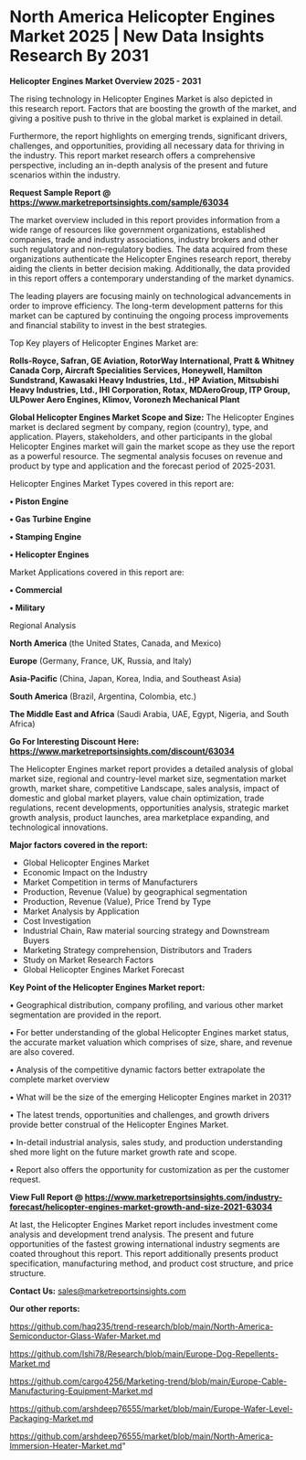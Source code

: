  # North America Helicopter Engines Market 2025 | New Data Insights Research By 2031

<Strong> Helicopter Engines Market Overview 2025 - 2031</strong>

The rising technology in Helicopter Engines Market is also depicted in this research report. Factors that are boosting the growth of the market, and giving a positive push to thrive in the global market is explained in detail.

Furthermore, the report highlights on emerging trends, significant drivers, challenges, and opportunities, providing all necessary data for thriving in the industry. This report market research offers a comprehensive perspective, including an in-depth analysis of the present and future scenarios within the industry.

<strong>Request Sample Report @ <a href=https://www.marketreportsinsights.com/sample/63034>https://www.marketreportsinsights.com/sample/63034</a></strong>

The market overview included in this report provides information from a wide range of resources like government organizations, established companies, trade and industry associations, industry brokers and other such regulatory and non-regulatory bodies. The data acquired from these organizations authenticate the Helicopter Engines research report, thereby aiding the clients in better decision making. Additionally, the data provided in this report offers a contemporary understanding of the market dynamics.

The leading players are focusing mainly on technological advancements in order to improve efficiency. The long-term development patterns for this market can be captured by continuing the ongoing process improvements and financial stability to invest in the best strategies.

Top Key players of Helicopter Engines Market are:

<strong>Rolls-Royce, Safran, GE Aviation, RotorWay International, Pratt & Whitney Canada Corp, Aircraft Specialities Services, Honeywell, Hamilton Sundstrand, Kawasaki Heavy Industries, Ltd., HP Aviation, Mitsubishi Heavy Industries, Ltd., IHI Corporation, Rotax, MDAeroGroup, ITP Group, ULPower Aero Engines, Klimov, Voronezh Mechanical Plant</strong>

<strong><b>Global Helicopter Engines Market Scope and Size:</b></strong>
The Helicopter Engines market is declared segment by company, region (country), type, and application. Players, stakeholders, and other participants in the global Helicopter Engines market will gain the market scope as they use the report as a powerful resource. The segmental analysis focuses on revenue and product by type and application and the forecast period of 2025-2031.

Helicopter Engines Market Types covered in this report are:

<strong>• Piston Engine

• Gas Turbine Engine

• Stamping Engine

• Helicopter Engines</strong>

Market Applications covered in this report are:

<strong>• Commercial

• Military</strong> 

Regional Analysis

<strong>North America</strong> (the United States, Canada, and Mexico)

<strong>Europe</strong> (Germany, France, UK, Russia, and Italy)

<strong>Asia-Pacific</strong> (China, Japan, Korea, India, and Southeast Asia)

<strong>South America</strong> (Brazil, Argentina, Colombia, etc.)

<strong>The Middle East and Africa</strong> (Saudi Arabia, UAE, Egypt, Nigeria, and South Africa)

<strong>Go For Interesting Discount Here: <a href=https://www.marketreportsinsights.com/discount/63034>https://www.marketreportsinsights.com/discount/63034</a></strong>

The Helicopter Engines market report provides a detailed analysis of global market size, regional and country-level market size, segmentation market growth, market share, competitive Landscape, sales analysis, impact of domestic and global market players, value chain optimization, trade regulations, recent developments, opportunities analysis, strategic market growth analysis, product launches, area marketplace expanding, and technological innovations.

<strong><b>Major factors covered in the report:</b></strong>
<ul>
  <li>Global Helicopter Engines Market </li>
  <li>Economic Impact on the Industry</li>
  <li>Market Competition in terms of Manufacturers</li>
  <li>Production, Revenue (Value) by geographical segmentation</li>
  <li>Production, Revenue (Value), Price Trend by Type</li>
  <li>Market Analysis by Application</li>
  <li>Cost Investigation</li>
  <li>Industrial Chain, Raw material sourcing strategy and Downstream Buyers</li>
  <li>Marketing Strategy comprehension, Distributors and Traders</li>
  <li>Study on Market Research Factors</li>
  <li>Global Helicopter Engines Market Forecast</li>
</ul>

<strong><b>Key Point of the Helicopter Engines Market report:</b></strong>

• Geographical distribution, company profiling, and various other market segmentation are provided in the report.

• For better understanding of the global Helicopter Engines market status, the accurate market valuation which comprises of size, share, and revenue are also covered.

• Analysis of the competitive dynamic factors better extrapolate the complete market overview

• What will be the size of the emerging Helicopter Engines market in 2031?

• The latest trends, opportunities and challenges, and growth drivers provide better construal of the Helicopter Engines Market.

• In-detail industrial analysis, sales study, and production understanding shed more light on the future market growth rate and scope.

• Report also offers the opportunity for customization as per the customer request.

<strong><b>View Full Report @ <a href=https://www.marketreportsinsights.com/industry-forecast/helicopter-engines-market-growth-and-size-2021-63034>https://www.marketreportsinsights.com/industry-forecast/helicopter-engines-market-growth-and-size-2021-63034</a></b></strong>


At last, the Helicopter Engines Market report includes investment come analysis and development trend analysis. The present and future opportunities of the fastest growing international industry segments are coated throughout this report. This report additionally presents product specification, manufacturing method, and product cost structure, and price structure.

<strong>Contact Us:</strong>
sales@marketreportsinsights.com

<strong>Our other reports:</strong>

<a href=https://github.com/haq235/trend-research/blob/main/North-America-Semiconductor-Glass-Wafer-Market.md>https://github.com/haq235/trend-research/blob/main/North-America-Semiconductor-Glass-Wafer-Market.md</a>

<a href=https://github.com/Ishi78/Research/blob/main/Europe-Dog-Repellents-Market.md>https://github.com/Ishi78/Research/blob/main/Europe-Dog-Repellents-Market.md</a>

<a href=https://github.com/cargo4256/Marketing-trend/blob/main/Europe-Cable-Manufacturing-Equipment-Market.md>https://github.com/cargo4256/Marketing-trend/blob/main/Europe-Cable-Manufacturing-Equipment-Market.md</a>

<a href=https://github.com/arshdeep76555/market/blob/main/Europe-Wafer-Level-Packaging-Market.md>https://github.com/arshdeep76555/market/blob/main/Europe-Wafer-Level-Packaging-Market.md</a>

<a href=https://github.com/arshdeep76555/market/blob/main/North-America-Immersion-Heater-Market.md>https://github.com/arshdeep76555/market/blob/main/North-America-Immersion-Heater-Market.md</a>"
